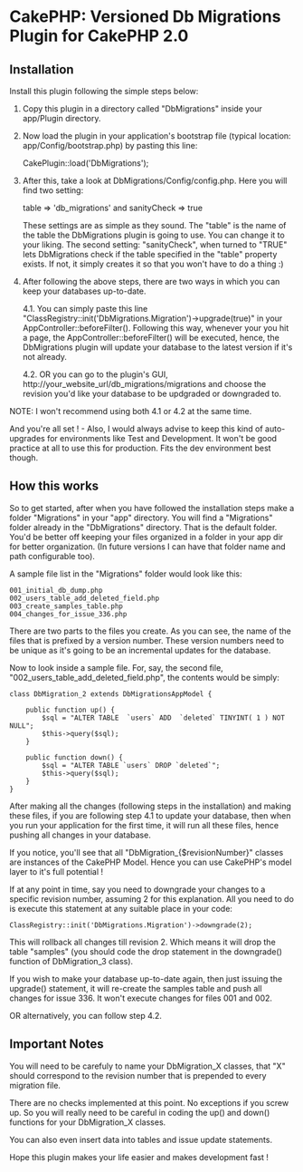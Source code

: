 CakePHP: Versioned Db Migrations Plugin for CakePHP 2.0
============================================================

Installation
-------------------------------------------------------
Install this plugin following the simple steps below:

1. Copy this plugin in a directory called "DbMigrations" inside your app/Plugin directory.

2. Now load the plugin in your application's bootstrap file (typical location: app/Config/bootstrap.php)
by pasting this line:

	CakePlugin::load('DbMigrations');

3. After this, take a look at DbMigrations/Config/config.php. Here you will find two setting:

	table => 'db_migrations'
	and sanityCheck => true
	
	These settings are as simple as they sound. The "table" is the name of the table the DbMigrations plugin is going to use.
	You can change it to your liking.
	The second setting: "sanityCheck", when turned to "TRUE" lets DbMigrations check if the table specified in the "table"
	property exists. If not, it simply creates it so that you won't have to do a thing :)

	
4. After following the above steps, there are two ways in which you can keep your databases up-to-date.

	4.1. You can simply paste this line "ClassRegistry::init('DbMigrations.Migration')->upgrade(true)" in your AppController::beforeFilter().
		 Following this way, whenever your you hit a page, the AppController::beforeFilter() will be executed, hence, the DbMigrations plugin
		 will update your database to the latest version if it's not already.
	
	4.2. OR you can go to the plugin's GUI, http://your_website_url/db_migrations/migrations and choose the revision you'd like
		 your database to be updgraded or downgraded to.

NOTE: I won't recommend using both 4.1 or 4.2 at the same time.

And you're all set ! - Also, I would always advise to keep this kind of auto-upgrades for environments like Test and Development.
It won't be good practice at all to use this for production. Fits the dev environment best though.


How this works
-------------------------------------------------------

So to get started, after when you have followed the installation steps make a folder "Migrations" in your
"app" directory. You will find a "Migrations" folder already in the "DbMigrations" directory. That is the
default folder. You'd be better off keeping your files organized in a folder in your app dir for better
organization. (In future versions I can have that folder name and path configurable too).

A sample file list in the "Migrations" folder would look like this:

	001_initial_db_dump.php
	002_users_table_add_deleted_field.php
	003_create_samples_table.php
	004_changes_for_issue_336.php

There are two parts to the files you create. As you can see, the name of the files that is prefixed by a
version number. These version numbers need to be unique as it's going to be an incremental updates for
the database.

Now to look inside a sample file. For, say, the second file, "002_users_table_add_deleted_field.php", the
contents would be simply:


	class DbMigration_2 extends DbMigrationsAppModel {

		public function up() {
			$sql = "ALTER TABLE  `users` ADD  `deleted` TINYINT( 1 ) NOT NULL";
			$this->query($sql);
		}

		public function down() {
			$sql = "ALTER TABLE `users` DROP `deleted`";
			$this->query($sql);
		}
	}


After making all the changes (following steps in the installation) and making these files, if you are following step 4.1
to update your database, then when you run your application for the first time, it will run all these files, hence pushing all changes in your database.

If you notice, you'll see that all "DbMigration_{$revisionNumber}" classes are instances of the CakePHP Model.
Hence you can use CakePHP's model layer to it's full potential !

If at any point in time, say you need to downgrade your changes to a specific revision number, assuming 2
for this explanation. All you need to do is execute this statement at any suitable place in your code:

	ClassRegistry::init('DbMigrations.Migration')->downgrade(2);

This will rollback all changes till revision 2. Which means it will drop the table "samples"
(you should code the drop statement in the downgrade() function of DbMigration_3 class).

If you wish to make your database up-to-date again, then just issuing the upgrade() statement, it will
re-create the samples table and push all changes for issue 336. It won't execute changes for files
001 and 002.

OR alternatively, you can follow step 4.2.

Important Notes
-------------------------------------------------------

You will need to be carefuly to name your DbMigration_X classes, that "X" should correspond to the revision number that
is prepended to every migration file.

There are no checks implemented at this point. No exceptions if you screw up. So you will really need
to be careful in coding the up() and down() functions for your DbMigration_X classes.

You can also even insert data into tables and issue update statements.


Hope this plugin makes your life easier and makes development fast !
